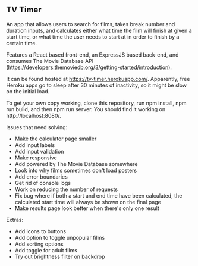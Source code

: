## TV Timer

An app that allows users to search for films, takes break number and duration inputs, and calculates either what time the film will finish at given a start time, or what time the user needs to start at in order to finish by a certain time. 

Features a React based front-end, an ExpressJS based back-end, and consumes The Movie Database API (https://developers.themoviedb.org/3/getting-started/introduction).

It can be found hosted at https://tv-timer.herokuapp.com/. Apparently, free Heroku apps go to sleep after 30 minutes of inactivity, so it might be slow on the initial load.

To get your own copy working, clone this repository, run npm install, npm run build, and then npm run server. You should find it working on http://localhost:8080/.

Issues that need solving:
- Make the calculator page smaller
- Add input labels
- Add input validation
- Make responsive
- Add powered by The Movie Database somewhere
- Look into why films sometimes don't load posters
- Add error boundaries
- Get rid of console logs
- Work on reducing the number of requests
- Fix bug where if both a start and end time have been calculated, the calculated start time will always be shown on the final page 
- Make results page look better when there's only one result

Extras:
- Add icons to buttons
- Add option to toggle unpopular films
- Add sorting options
- Add toggle for adult films
- Try out brightness filter on backdrop
